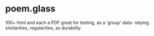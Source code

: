 # poem.glass
100+ html and each a PDF  great for testing, as a 'group' data- relying similarities, regularities,  as durability
